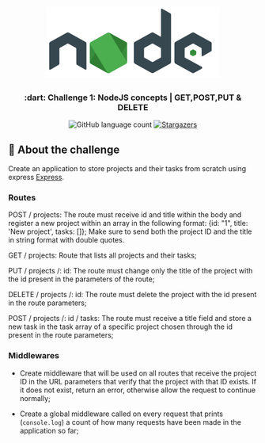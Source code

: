 <h1 align="center">
    <img alt="NodeJS" src="https://github.com/bivarz/NodeJs-Application/blob/master/node-js-png-6.png" width="350px" />
</h1>
<h3 align="center">
  :dart: Challenge 1: NodeJS concepts | GET,POST,PUT & DELETE
</h3>
<p align="center">
  <img alt="GitHub language count" src="https://img.shields.io/github/languages/count/rocketseat/bootcamp-gostack-desafio-01?color=%2304D361">
  
  <a href="https://github.com/Rocketseat/bootcamp-gostack-desafio-01/stargazers">
    <img alt="Stargazers" src="https://img.shields.io/github/stars/rocketseat/bootcamp-gostack-desafio-01?style=social">
  </a>
</p>

## :rocket: About the challenge

Create an application to store projects and their tasks from scratch using express [Express](https://expressjs.com/pt-br/).

### Routes

POST / projects: The route must receive id and title within the body and register a new project within an array in the following format: {id: "1", title: 'New project', tasks: []}; Make sure to send both the project ID and the title in string format with double quotes.

GET / projects: Route that lists all projects and their tasks;

PUT / projects /: id: The route must change only the title of the project with the id present in the parameters of the route;

DELETE / projects /: id: The route must delete the project with the id present in the route parameters;

POST / projects /: id / tasks: The route must receive a title field and store a new task in the task array of a specific project chosen through the id present in the route parameters;


### Middlewares

- Create middleware that will be used on all routes that receive the project ID in the URL parameters that verify that the project with that ID exists. If it does not exist, return an error, otherwise allow the request to continue normally;

- Create a global middleware called on every request that prints (`console.log`) a count of how many requests have been made in the application so far;


